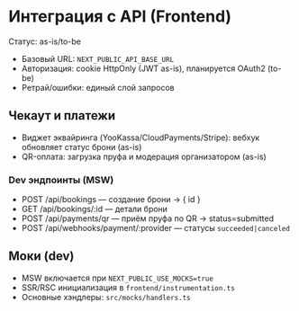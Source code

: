 # Интеграция с API (Frontend)

Статус: as-is/to-be

- Базовый URL: `NEXT_PUBLIC_API_BASE_URL`
- Авторизация: cookie HttpOnly (JWT as-is), планируется OAuth2 (to-be)
- Ретрай/ошибки: единый слой запросов

## Чекаут и платежи
- Виджет эквайринга (YooKassa/CloudPayments/Stripe): вебхук обновляет статус брони (as-is)
- QR-оплата: загрузка пруфа и модерация организатором (as-is)

### Dev эндпоинты (MSW)
- POST /api/bookings — создание брони → { id }
- GET /api/bookings/:id — детали брони
- POST /api/payments/qr — приём пруфа по QR → status=submitted
- POST /api/webhooks/payment/:provider — статусы `succeeded|canceled`

## Моки (dev)
- MSW включается при `NEXT_PUBLIC_USE_MOCKS=true`
 - SSR/RSC инициализация в `frontend/instrumentation.ts`
 - Основные хэндлеры: `src/mocks/handlers.ts`
